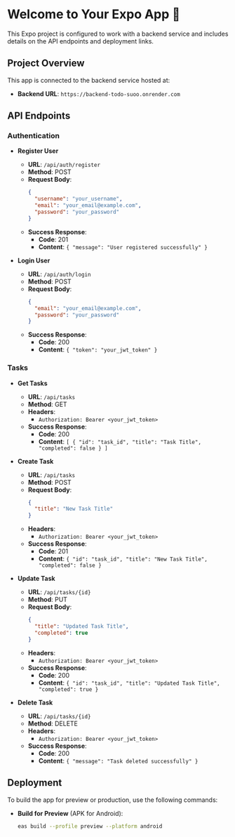 # Welcome to Your Expo App 🚀

This Expo project is configured to work with a backend service and includes details on the API endpoints and deployment links.

## Project Overview

This app is connected to the backend service hosted at:

- **Backend URL**: `https://backend-todo-suoo.onrender.com`

## API Endpoints

### Authentication

- **Register User**
  - **URL**: `/api/auth/register`
  - **Method**: POST
  - **Request Body**:
    ```json
    {
      "username": "your_username",
      "email": "your_email@example.com",
      "password": "your_password"
    }
    ```
  - **Success Response**:
    - **Code**: 201
    - **Content**: `{ "message": "User registered successfully" }`

- **Login User**
  - **URL**: `/api/auth/login`
  - **Method**: POST
  - **Request Body**:
    ```json
    {
      "email": "your_email@example.com",
      "password": "your_password"
    }
    ```
  - **Success Response**:
    - **Code**: 200
    - **Content**: `{ "token": "your_jwt_token" }`

### Tasks

- **Get Tasks**
  - **URL**: `/api/tasks`
  - **Method**: GET
  - **Headers**:
    - `Authorization: Bearer <your_jwt_token>`
  - **Success Response**:
    - **Code**: 200
    - **Content**: `[ { "id": "task_id", "title": "Task Title", "completed": false } ]`

- **Create Task**
  - **URL**: `/api/tasks`
  - **Method**: POST
  - **Request Body**:
    ```json
    {
      "title": "New Task Title"
    }
    ```
  - **Headers**:
    - `Authorization: Bearer <your_jwt_token>`
  - **Success Response**:
    - **Code**: 201
    - **Content**: `{ "id": "task_id", "title": "New Task Title", "completed": false }`

- **Update Task**
  - **URL**: `/api/tasks/{id}`
  - **Method**: PUT
  - **Request Body**:
    ```json
    {
      "title": "Updated Task Title",
      "completed": true
    }
    ```
  - **Headers**:
    - `Authorization: Bearer <your_jwt_token>`
  - **Success Response**:
    - **Code**: 200
    - **Content**: `{ "id": "task_id", "title": "Updated Task Title", "completed": true }`

- **Delete Task**
  - **URL**: `/api/tasks/{id}`
  - **Method**: DELETE
  - **Headers**:
    - `Authorization: Bearer <your_jwt_token>`
  - **Success Response**:
    - **Code**: 200
    - **Content**: `{ "message": "Task deleted successfully" }`

## Deployment

To build the app for preview or production, use the following commands:

- **Build for Preview** (APK for Android):
  ```bash
  eas build --profile preview --platform android

